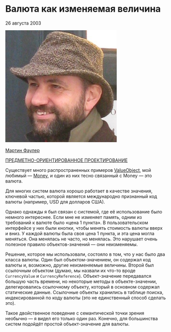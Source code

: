 # Валюта как изменяемая величина

26 августа 2003

![Martin Fowler](../microservice-guide/images/microservices/mf.jpg)

[Мартин Фаулер](https://martinfowler.com/)

[ПРЕДМЕТНО-ОРИЕНТИРОВАННОЕ ПРОЕКТИРОВАНИЕ](https://martinfowler.com/tags/domain%20driven%20design.html)

Существует много распространенных примеров [ValueObject](https://martinfowler.com/bliki/ValueObject.html), 
мой любимый — [Money](https://martinfowler.com/eaaCatalog/money.html), и 
один из них тесно связанный с Money — это валюта.

Для многих систем валюта хорошо работает в качестве значения, ключевой частью, 
которой является международно признанный код валюты (например, USD 
для долларов США).

Однако однажды я был связан с системой, где её использование было немного 
интереснее. Если мне не изменяет память, одним из требований к валюте было 
«цена 1 пункта». В пользовательском интерфейсе у них были кнопки, чтобы 
менять стоимость валюты вверх и вниз. У каждой валюты была своя цена 1 пункта, 
и эта цена могла меняться. Она менялась не часто, но менялась. Это нарушает 
очень полезное правило объектов-значений — они неизменяемы.

Решение, которое мы использовали, состояло в том, что у нас было два класса 
валюты. Один был объектом-значением, он содержал код валюты и, возможно, другие 
неизменяемые величины. Второй был ссылочным объектом (думаю, мы назвали их 
что-то вроде `CurrencyValue` и `CurrencyReference`). Объект-значение передавался 
большую часть времени, но некоторые методы в объекте-значении, делегировались 
ссылочному объекту, который в основном содержал статические данные. Ссылочные
объекты хранились в таблице поиска, индексированной по коду валюты (это не 
единственный способ сделать это).

Такое двойственное поведение с семантической точки зрения необычно — я видел 
его только один раз. Конечно, для большинства систем подойдёт простой объект-значение 
для валюты. 